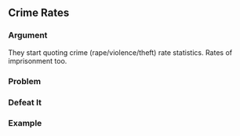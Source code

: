 ## Crime Rates

### Argument

They start quoting crime (rape/violence/theft) rate statistics. Rates of imprisonment too.

### Problem

### Defeat It

### Example
